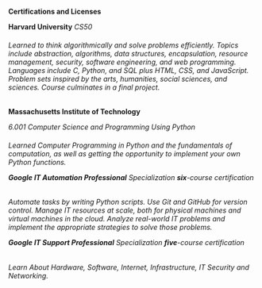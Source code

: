**Certifications and Licenses**

__Harvard University__
_CS50_
<h6> Learned to think algorithmically and solve problems efficiently. Topics include abstraction, algorithms, data structures, encapsulation, resource management, security, software engineering, and web programming. Languages include C, Python, and SQL plus HTML, CSS, and JavaScript. Problem sets inspired by the arts, humanities, social sciences, and sciences. Course culminates in a final project.
</h6>

__Massachusetts Institute of Technology__

_6.001_
_Computer Science and Programming Using Python_
<h6> Learned Computer Programming in Python and the fundamentals of computation, as well as getting the opportunity to implement your own Python functions.</6>

__Google IT Automation Professional__
_Specialization_ 
__six__-course certification
<h6> Automate tasks by writing Python scripts. Use Git and GitHub for version control. Manage IT resources at scale, both for physical machines and virtual machines in the cloud. Analyze real-world IT problems and implement the appropriate strategies to solve those problems.</6>

__Google IT Support Professional__
_Specialization_ 
__five__-course certification
<h6> Learn About Hardware, Software, Internet, Infrastructure, IT Security and Networking.</h6>
